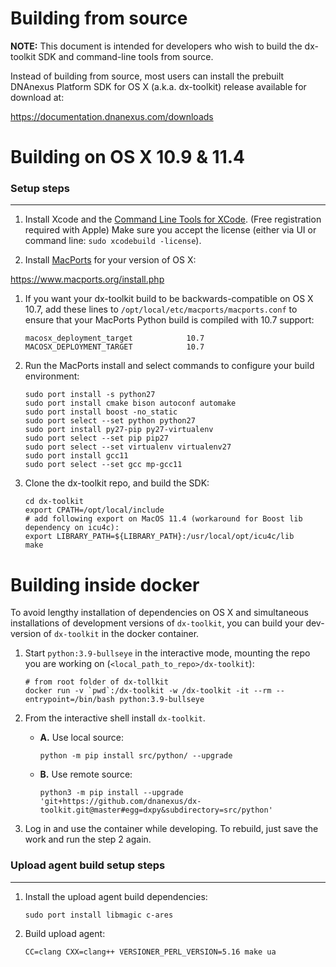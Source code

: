 Building from source
=====================

**NOTE:** This document is intended for developers who wish to build the dx-toolkit SDK and command-line tools from source.

Instead of building from source, most users can install the prebuilt DNAnexus Platform SDK for OS X (a.k.a. dx-toolkit) release available for download at:

https://documentation.dnanexus.com/downloads

# Building on OS X 10.9 & 11.4

### Setup steps
---------------

1. Install Xcode and the [Command Line Tools for XCode](https://developer.apple.com/downloads/). (Free registration required with Apple)
   Make sure you accept the license (either via UI or command line: `sudo xcodebuild -license`).

1. Install [MacPorts](http://www.macports.org/) for your version of OS X:

  https://www.macports.org/install.php

1. If you want your dx-toolkit build to be backwards-compatible on OS X 10.7, add these lines to ```/opt/local/etc/macports/macports.conf``` to ensure that your MacPorts Python build is compiled with 10.7 support:

    ```
    macosx_deployment_target            10.7
    MACOSX_DEPLOYMENT_TARGET            10.7
    ```

1. Run the MacPorts install and select commands to configure your build environment:

    ```
    sudo port install -s python27
    sudo port install cmake bison autoconf automake
    sudo port install boost -no_static
    sudo port select --set python python27
    sudo port install py27-pip py27-virtualenv
    sudo port select --set pip pip27
    sudo port select --set virtualenv virtualenv27
    sudo port install gcc11
    sudo port select --set gcc mp-gcc11
    ```

1. Clone the dx-toolkit repo, and build the SDK:
    ```
    cd dx-toolkit
    export CPATH=/opt/local/include
    # add following export on MacOS 11.4 (workaround for Boost lib dependency on icu4c):
    export LIBRARY_PATH=${LIBRARY_PATH}:/usr/local/opt/icu4c/lib
    make
    ```

# Building inside docker 

To avoid lengthy installation of dependencies on OS X and simultaneous installations of development versions of `dx-toolkit`, you can build your dev-version of `dx-toolkit` in the docker container. 

1. Start `python:3.9-bullseye` in the interactive mode, mounting the repo you are working on (`<local_path_to_repo>/dx-toolkit`):

    ```
    # from root folder of dx-tollkit
    docker run -v `pwd`:/dx-toolkit -w /dx-toolkit -it --rm --entrypoint=/bin/bash python:3.9-bullseye
    ```
2. From the interactive shell install `dx-toolkit`.
    - **A.** Use local source:
        ```
        python -m pip install src/python/ --upgrade
        ```
    - **B.** Use remote source:
        ```
        python3 -m pip install --upgrade 'git+https://github.com/dnanexus/dx-toolkit.git@master#egg=dxpy&subdirectory=src/python'
        ```
3. Log in and use the container while developing. To rebuild, just save the work and run the step 2 again. 


### Upload agent build setup steps
----------------------------------

1. Install the upload agent build dependencies:

    ```
    sudo port install libmagic c-ares
    ```

1. Build upload agent:

    ```
    CC=clang CXX=clang++ VERSIONER_PERL_VERSION=5.16 make ua
    ```
